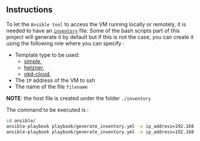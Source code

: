 ## Instructions

To let the `Ansible tool` to access the VM running locally or remotely, it is needed to have an [`inventory`](https://docs.ansible.com/ansible/2.3/intro_inventory.html) file.
Some of the bash scripts part of this project will generate it by default but if this is not the case, you can create 
it using the following role where you can specify :

- Template type to be used: 
  - [simple](../ansible/playbook/roles/generate_inventory/templates/simple.inventory.j2), 
  - [hetzner](../ansible/playbook/roles/generate_inventory/templates/hetzner.inventory.j2),
  - [okd-cloud](../ansible/playbook/roles/generate_inventory/templates/cloud.inventory.j2),
- The `IP` address of the VM to ssh
- The name of the file `filename`

**NOTE**: the host file is created under the folder `./inventory`

The command to be executed is :
  
  ```bash
  cd ansible/
  ansible-playbook playbook/generate_inventory.yml -e ip_address=192.168.99.50 -e type=simple
  ansible-playbook playbook/generate_inventory.yml -e ip_address=192.168.99.50 -e type=simple -e filename=192.168.99.50_host
  ```

   
